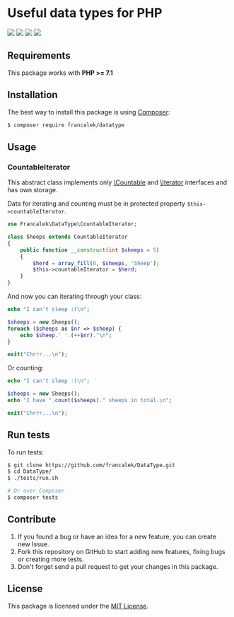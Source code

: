 # Useful data types for PHP

[![](https://img.shields.io/github/release/francalek/datatype.svg?style=flat&sort=semver)](https://github.com/francalek/datatype/releases/)
[![](https://img.shields.io/github/license/francalek/datatype.svg?style=flat)](https://github.com/francalek/datatype/blob/main/LICENSE.md)
[![](https://img.shields.io/packagist/php-v/francalek/datatype.svg?style=flat)](https://github.com/francalek/datatype/blob/main/LICENSE.md)
[![](https://img.shields.io/github/workflow/status/francalek/datatype/PHP%20Composer?style=flat)](https://github.com/francalek/DataType/actions/workflows/php.yml)

## Requirements

This package works with **PHP >= 7.1**

## Installation

The best way to install this package is using [Composer](https://getcomposer.org/):

```bash
$ composer require francalek/datatype
```

## Usage

### CountableIterator

This abstract class implements only [\Countable](https://www.php.net/manual/en/class.countable.php) and [\Iterator](https://www.php.net/manual/en/class.iterator) interfaces and has own storage.

Data for iterating and counting must be in protected property `$this->countableIterator`.

```php
use Francalek\DataType\CountableIterator;

class Sheeps extends CountableIterator
{
	public function __construct(int $sheeps = 5)
	{
		$herd = array_fill(0, $sheeps, 'Sheep');
		$this->countableIterator = $herd;
	}
}
```
And now you can iterating through your class:

```php
echo "I can't sleep :(\n";

$sheeps = new Sheeps();
foreach ($sheeps as $nr => $sheep) {
	echo $sheep.' '.(++$nr)."\n";
}

exit("Chrrr...\n");
```

Or counting:

```php
echo "I can't sleep :(\n";

$sheeps = new Sheeps();
echo "I have ".count($sheeps)." sheeps in total.\n";

exit("Chrrr...\n");
```

## Run tests

To run tests:
```bash
$ git clone https://github.com/francalek/DataType.git
$ cd DataType/
$ ./tests/run.sh

# Or over Composer
$ composer tests
```

## Contribute

1. If you found a bug or have an idea for a new feature, you can create new Issue.
1. Fork this repository on GitHub to start adding new features, fixing bugs or creating more tests.
1. Don't forget send a pull request to get your changes in this package.

## License

This package is licensed under the [MIT License](./LICENSE.md).
